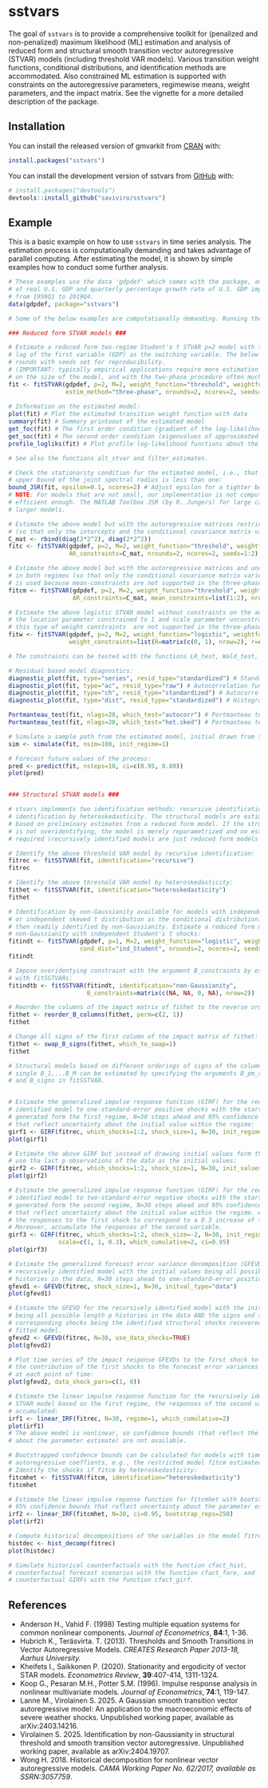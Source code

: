 
<!-- README.md is generated from README.Rmd. Please edit that file -->

# sstvars

<!-- badges: start -->
<!-- badges: end -->

The goal of `sstvars` is to provide a comprehensive toolkit for
(penalized and non-penalized) maximum likelihood (ML) estimation and
analysis of reduced form and structural smooth transition vector
autoregressive (STVAR) models (including threshold VAR models). Various
transition weight functions, conditional distributions, and
identification methods are accommodated. Also constrained ML estimation
is supported with constraints on the autoregressive parameters,
regimewise means, weight parameters, and the impact matrix. See the
vignette for a more detailed description of the package.

## Installation

You can install the released version of gmvarkit from
[CRAN](https://CRAN.R-project.org/package=sstvars) with:

``` r
install.packages("sstvars")
```

You can install the development version of sstvars from
[GitHub](https://github.com/) with:

``` r
# install.packages("devtools")
devtools::install_github("saviviro/sstvars")
```

## Example

This is a basic example on how to use `sstvars` in time series analysis.
The estimation process is computationally demanding and takes advantage
of parallel computing. After estimating the model, it is shown by simple
examples how to conduct some further analysis.

``` r
# These examples use the data 'gdpdef' which comes with the package, and contains the quarterly percentage growth rate
# of real U.S. GDP and quarterly percentage growth rate of U.S. GDP implicit price deflator, covering the period 
# from 1959Q1 to 2019Q4.
data(gdpdef, package="sstvars")

# Some of the below examples are computationally demanding. Running them all will take approximately 10 minutes.

### Reduced form STVAR models ###

# Estimate a reduced form two-regime Student's t STVAR p=2 model with threshold transition weight function using the first
# lag of the first variable (GDP) as the switching variable. The below estimation is based on two estimation
# rounds with seeds set for reproducibility.
# (IMPORTANT: typically empirical applications require more estimation rounds, e.g., tens, hundreds or even thousand, depending
# on the size of the model, and with the two-phase procedure often much more).
fit <- fitSTVAR(gdpdef, p=2, M=2, weight_function="threshold", weightfun_pars=c(2, 1), cond_dist="Student",
                estim_method="three-phase", nrounds=2, ncores=2, seeds=1:2)
                
# Information on the estimated model:
plot(fit) # Plot the estimated transition weight function with data
summary(fit) # Summary printoout of the estimated model
get_foc(fit) # The first order condition (gradient of the log-likelihood function)
get_soc(fit) # The second order condition (eigenvalues of approximated Hessian)
profile_logliks(fit) # Plot profile log-likelihood functions about the estimate

# See also the functions alt_stvar and filter_estimates.

# Check the stationarity condition for the estimated model, i.e., that the 
# upper bound of the joint spectral radius is less than one:
bound_JSR(fit, epsilon=0.1, ncores=2) # Adjust epsilon for a tighter bound
# NOTE: For models that are not small, our implementation is not computationally
# efficient enough. The MATLAB Toolbox JSR (by R. Jungers) for large can be used
# larger models. 

# Estimate the above model but with the autoregressive matrices restricted to be equal in both regimes
# (so that only the intercepts and the conditional covariance matrix vary in time):
C_mat <- rbind(diag(2*2^2), diag(2*2^2))
fitc <- fitSTVAR(gdpdef, p=2, M=2, weight_function="threshold", weightfun_pars=c(2, 1), cond_dist="Student",
                 AR_constraints=C_mat, nrounds=2, ncores=2, seeds=1:2)

# Estimate the above model but with the autoregressive matrices and unconditional means restricted to be equal
# in both regimes (so that only the conditional covariance matrix varies in time), two-phase estimation 
# is used because mean-constraints are not supported in the three-phase estimation:
fitcm <- fitSTVAR(gdpdef, p=2, M=2, weight_function="threshold", weightfun_pars=c(2, 1), cond_dist="Student",
                  AR_constraints=C_mat, mean_constraints=list(1:2), nrounds=2, ncores=2, seeds=1:2)

# Estimate the above logistic STVAR model without constraints on the autoregressive parameters but with the 
# the location parameter constrained to 1 and scale parameter unconstrained. Two-phase estimation is used because
# this type of weight constraints  are not supported in the three-phase estimation:
fitw <- fitSTVAR(gdpdef, p=2, M=2, weight_function="logistic", weightfun_pars=c(2, 1), cond_dist="Student",
                 weight_constraints=list(R=matrix(c(0, 1), nrow=2), r=c(1, 0)), nrounds=2, ncores=2, seeds=1:2)

# The constraints can be tested with the functions LR_test, Wald_test, and Rao_test.

# Residual based model diagnostics:
diagnostic_plot(fit, type="series", resid_type="standardized") # Standardized residual time series
diagnostic_plot(fit, type="ac", resid_type="raw") # Autocorrelation function of unstandardized residuals
diagnostic_plot(fit, type="ch", resid_type="standardized") # Autocorrelation function of squared standardized residuals
diagnostic_plot(fit, type="dist", resid_type="standardized") # Histograms and Q-Q plots of standardized residuals

Portmanteau_test(fit, nlags=20, which_test="autocorr") # Portmanteau test for remaining autocorrelation
Portmanteau_test(fit, nlags=20, which_test="het.sked") # Portmanteau test applied for testing cond. het.kedasticity

# Simulate a sample path from the estimated model, initial drawn from the first regime:
sim <- simulate(fit, nsim=100, init_regime=1)

# Forecast future values of the process:
pred <- predict(fit, nsteps=10, ci=c(0.95, 0.80))
plot(pred)


### Structural STVAR models ###

# stvars implements two identification methods: recursive identification and
# identification by heteroskedasticity. The structural models are estimated 
# based on preliminary estimates from a reduced form model. If the structural model
# is not overidentifying, the model is merely reparametrized and no estimation is
# required (recursively identified models are just reduced form models marked as structural). 

# Identify the above threshold VAR model by recursive identification:
fitrec <- fitSSTVAR(fit, identification="recursive")
fitrec

# Identify the above threshold VAR model by heteroskedasticity:
fithet <- fitSSTVAR(fit, identification="heteroskedasticity")
fithet

# Identification by non-Gaussianity available for models with independent Student's t distribution
# or independent skewed t distribution as the conditional distribution. The reduced form model is
# then readily identified by non-Gaussianity. Estimate a reduced form model identified by
# non-Gaussianity with independent Student's t shocks: 
fitindt <- fitSTVAR(gdpdef, p=1, M=2, weight_function="logistic", weightfun_pars=c(1, 1),
                    cond_dist="ind_Student", nrounds=2, ncores=2, seeds=1:2)
fitindt

# Impose overidentying constraint with the argument B_constraints by estimating
# with fitSSTVARs:
fitindtb <- fitSSTVAR(fitindt, identification="non-Gaussianity",
                      B_constraints=matrix(c(NA, NA, 0, NA), nrow=2))

# Reorder the columns of the impact matrix of fithet to the reverse ordering:
fithet <- reorder_B_columns(fithet, perm=c(2, 1))
fithet

# Change all signs of the first column of the impact matrix of fithet:
fithet <- swap_B_signs(fithet, which_to_swap=1)
fithet

# Structural models based on different orderings of signs of the columns of any
# single B_1,...B_M can be estimated by specifying the arguments B_pm_reg, B_perm,
# and B_signs in fitSSTVAR. 


# Estimate the generalized impulse response function (GIRF) for the recursively
# identified model to one-standard-error positive shocks with the starting values
# generated form the first regime, N=30 steps ahead and 95% confidence intervals 
# that reflect uncertainty about the initial value within the regime:
girf1 <- GIRF(fitrec, which_shocks=1:2, shock_size=1, N=30, init_regime=1, ci=0.95)
plot(girf1)

# Estimate the above GIRF but instead of drawing initial values form the first regime,
# use tha last p observations of the data as the initial values:
girf2 <- GIRF(fitrec, which_shocks=1:2, shock_size=1, N=30, init_values=fitrec$data)
plot(girf2)

# Estimate the generalized impulse response function (GIRF) for the recursively
# identified model to two-standard-error negative shocks with the starting values
# generated form the second regime, N=30 steps ahead and 95% confidence intervals 
# that reflect uncertainty about the initial value within the regime. Also, scale
# the responses to the first shock to correspond to a 0.3 increase of the first variable.
# Moreover, accumulate the responses of the second variable.
girf3 <- GIRF(fitrec, which_shocks=1:2, shock_size=-2, N=30, init_regime=2, 
              scale=c(1, 1, 0.3), which_cumulative=2, ci=0.95)
plot(girf3)

# Estimate the generalized forecast error variance decomposition (GFEVD) for the 
# recursively identified model with the initial values being all possible length p
# histories in the data, N=30 steps ahead to one-standard-error positive shocks. 
gfevd1 <- GFEVD(fitrec, shock_size=1, N=30, initval_type="data")
plot(gfevd1)

# Estimate the GFEVD for the recursively identified model with the initial values
# being all possible length p histories in the data AND the signs and sizes of the
# corresponding shocks being the identified structural shocks recovered from the
# fitted model.
gfevd2 <- GFEVD(fitrec, N=30, use_data_shocks=TRUE)
plot(gfevd2)

# Plot time series of the impact response GFEVDs to the first shock to examine 
# the contribution of the first shocks to the forecast error variances at impact
# at each point of time:
plot(gfevd2, data_shock_pars=c(1, 0))

# Estimate the linear impulse response function for the recursively identified
# STVAR model based on the first regime, the responses of the second variable
# accumulated:
irf1 <- linear_IRF(fitrec, N=30, regime=1, which_cumulative=2)
plot(irf1)
# The above model is nonlinear, so confidence bounds (that reflect the uncertainty
# about the parameter estimate) are not available.

# Bootstrapped confidence bounds can be calculated for models with time-invariant
# autoregressive coeffients, e.g., the restricted model fitcm estimated above. 
# Identify the shocks if fitcm by heteroskedasticity:
fitcmhet <- fitSSTVAR(fitcm, identification="heteroskedasticity")
fitcmhet

# Estimate the linear impulse reponse function for fitcmhet with bootstrapped
# 95% confidence bounds that reflect uncertainty about the parameter estimates:
irf2 <- linear_IRF(fitcmhet, N=30, ci=0.95, bootstrap_reps=250)
plot(irf2)

# Compute historical decompositions of the variables in the model fitrec (see Wong 2018):
histdec <- hist_decomp(fitrec)
plot(histdec)

# Simulate historical counterfactuals with the function cfact_hist,
# counterfactual forecast scenarios with the function cfact_fore, and
# counterfactual GIRFs with the function cfact_girf.
```

## References

- Anderson H., Vahid F. (1998) Testing multiple equation systems for
  common nonlinear components. *Journal of Econometrics*, **84**:1,
  1-36.
- Hubrich K., Teräsvirta. T. (2013). Thresholds and Smooth Transitions
  in Vector Autoregressive Models. *CREATES Research Paper 2013-18,
  Aarhus University.*
- Kheifets I., Saikkonen P. (2020). Stationarity and ergodicity of
  vector STAR models. *Econometrics Review*, **39**:407-414, 1311-1324.
- Koop G., Pesaran M.H., Potter S.M. (1996). Impulse response analysis
  in nonlinear multivariate models. *Journal of Econometrics*, **74**:1,
  119-147.
- Lanne M., Virolainen S. 2025. A Gaussian smooth transition vector
  autoregressive model: An application to the macroeconomic effects of
  severe weather shocks. Unpublished working paper, available as
  arXiv:2403.14216.
- Virolainen S. 2025. Identification by non-Gaussianity in structural
  threshold and smooth transition vector autoregressive. Unpublished
  working paper, available as arXiv:2404.19707.
- Wong H. 2018. Historical decomposition for nonlinear vector
  autoregressive models. *CAMA Working Paper No. 62/2017, available as
  SSRN:3057759*.
